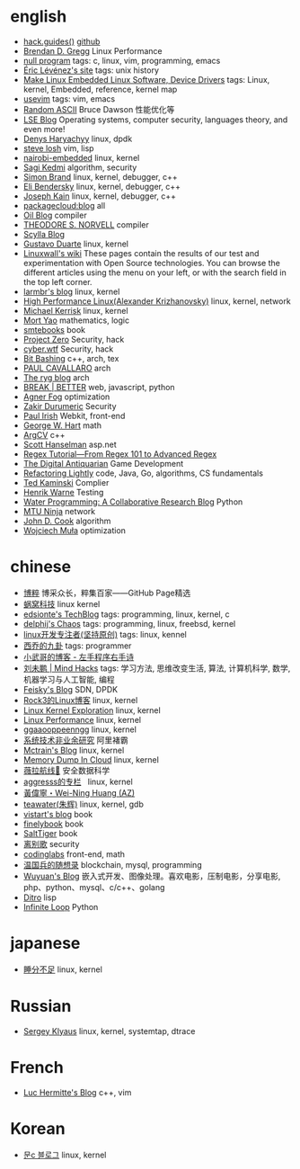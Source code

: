 # english

* [hack.guides()](https://www.pluralsight.com/guides)  [github](https://github.com/pluralsight/guides)
* [Brendan D. Gregg](http://www.brendangregg.com/index.html)  Linux Performance
* [null program](http://nullprogram.com/) tags: c, linux, vim, programming, emacs
* [Éric Lévénez's site](https://www.levenez.com/) tags: unix history
* [Make Linux Embedded Linux Software, Device Drivers](http://www.makelinux.net/) tags: Linux, kernel, Embedded, reference, kernel map
* [usevim](https://medium.com/usevim) tags: vim, emacs
* [Random ASCII](https://randomascii.wordpress.com/) Bruce Dawson 性能优化等
* [LSE Blog](https://blog.lse.epita.fr/)  Operating systems, computer security, languages theory, and even more!
* [Denys Haryachyy](https://haryachyy.wordpress.com/blog/)  linux, dpdk
* [steve losh](http://stevelosh.com/blog/)  vim, lisp
* [nairobi-embedded](http://nairobi-embedded.org/)  linux, kernel
* [Sagi Kedmi](https://sagi.io/)  algorithm, security
* [Simon Brand](https://blog.tartanllama.xyz/)  linux, kernel, debugger, c++
* [Eli Bendersky](https://eli.thegreenplace.net/)  linux, kernel, debugger, c++
* [Joseph Kain](http://system.joekain.com/)  linux, kernel, debugger, c++
* [packagecloud:blog](https://blog.packagecloud.io/)  all
* [Oil Blog](http://www.oilshell.org/blog/)  compiler
* [THEODORE S. NORVELL](http://www.engr.mun.ca/~theo/)  compiler
* [Scylla Blog](http://www.scylladb.com/users-blog/)  
* [Gustavo Duarte](http://duartes.org/gustavo/blog)  linux, kernel
* [Linuxwall's wiki](http://wiki.linuxwall.info)  These pages contain the results of our test and experimentation with Open Source technologies. You can browse the different articles using the menu on your left, or with the search field in the top left corner.
* [larmbr's blog](http://larmbr.com/)  linux, kernel
* [High Performance Linux(Alexander Krizhanovsky)](http://natsys-lab.blogspot.hk/)  linux, kernel, network
* [Michael Kerrisk](http://man7.org/) linux, kernel
* [Mort Yao](https://www.soimort.org/)  mathematics, logic
* [smtebooks](https://smtebooks.com/)  book
* [Project Zero](https://googleprojectzero.blogspot.com/) Security, hack
* [cyber.wtf](https://cyber.wtf/)  Security, hack
* [Bit Bashing](https://bitbashing.io)  c++, arch, tex
* [PAUL CAVALLARO](http://paulcavallaro.com/)  arch
* [The ryg blog](https://fgiesen.wordpress.com/) arch
* [BREAK | BETTER](https://blog.patricktriest.com/)  web, javascript, python
* [Agner Fog](http://www.agner.org/)  optimization 
* [Zakir Durumeric](https://zakird.com/) Security
* [Paul Irish](https://www.paulirish.com/) Webkit, front-end
* [George W. Hart](http://www.georgehart.com/) math
* [ArgCV](https://argcv.com/)  c++
* [Scott Hanselman](http://www.hanselman.com/) asp.net
* [Regex Tutorial&mdash;From Regex 101 to Advanced Regex](http://www.rexegg.com/)
* [The Digital Antiquarian](https://www.filfre.net/) Game Development
* [Refactoring Lightly](https://refactoringlightly.wordpress.com/)  code, Java, Go, algorithms, CS fundamentals
* [Ted Kaminski](https://www.tedinski.com/)  Complier
* [Henrik Warne](https://henrikwarne.com) Testing
* [Water Programming: A Collaborative Research Blog](https://waterprogramming.wordpress.com/)  Python
* [MTU Ninja](https://vincent.bernat.im/en/blog/)  network
* [John D. Cook](https://www.johndcook.com/blog/)  algorithm
* [Wojciech Muła](http://0x80.pl/index.html)  optimization

# chinese

* [博粹](https://githuber.cn/)  博采众长，粹集百家——GitHub Page精选
* [蜗窝科技](http://www.wowotech.net/)  linux kernel
* [edsionte's TechBlog](http://edsionte.com/techblog/) tags: programming, linux, kernel, c
* [delphij's Chaos](https://blog.delphij.net/) tags: programming, linux, freebsd, kernel
* [linux开发专注者(坚持原创)](http://blog.chinaunix.net/uid/23629988.html) tags: linux, kennel
* [西乔的九卦](http://blog.xiqiao.info/) tags: programmer
* [小武哥的博客 - 左手程序右手诗](http://www.wuzesheng.com)
* [刘未鹏 | Mind Hacks](http://mindhacks.cn/) tags: 学习方法, 思维改变生活, 算法, 计算机科学, 数学, 机器学习与人工智能, 编程
* [Feisky's Blog](https://www.feisky.xyz/)  SDN, DPDK
* [Rock3的Linux博客](http://rock3.info/)  linux, kernel
* [Linux Kernel Exploration](http://ilinuxkernel.com/) linux, kernel
* [Linux Performance](http://linuxperf.com/)  linux, kernel
* [ggaaooppeenngg](https://ggaaooppeenngg.github.io/)  linux, kernel
* [系统技术非业余研究](http://blog.yufeng.info/)  阿里褚霸
* [Mctrain's Blog](http://ytliu.info/blog/)  linux, kernel
* [Memory Dump In Cloud](http://oliveryang.net/) linux, kernel
* [薇拉航线🌺](http://www.zuozuovera.cn/) 安全数据科学
* [aggresss的专栏](http://blog.csdn.net/aggresss)   linux, kernel
* [黃偉寧・Wei-Ning Huang (AZ)](http://azhuang.me/)
* [teawater(朱辉)](http://teawater.github.io/)  linux, kernel, gdb
* [vistart's blog](https://blog.vistart.me/)  book
* [finelybook](http://finelybook.com/)  book
* [SaltTiger](https://salttiger.com/) book
* [离别歌](https://www.leavesongs.com/)  security
* [codinglabs](http://blog.codinglabs.org/)  front-end, math
* [温国兵的随想录](https://dbarobin.com/) blockchain, mysql, programming
* [Wuyuan's Blog](https://wuyuans.com/) 嵌入式开发、图像处理。喜欢电影，压制电影，分享电影, php、python、mysql、c/c++、golang
* [Ditro](http://deathking.github.io/)  lisp
* [Infinite Loop](http://www.infloop.tw/) Python

# japanese

* [睡分不足](http://mmi.hatenablog.com/) linux, kernel

# Russian

* [Sergey Klyaus](http://www.tune-it.ru/web/myaut/home)  linux, kernel, systemtap, dtrace

# French

* [Luc Hermitte's Blog](http://luchermitte.github.io/)  c++, vim

# Korean

* [문c 블로그](http://jake.dothome.co.kr/)  linux, kernel
